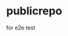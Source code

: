 # publicrepo
for e2e test


































































































































































































































































































































































































































































































































































































































































































































































































































































































































































































































































































































































































































































































































































































































































































































































































































































































































































































































































































































































































































































































































































































































































































































































































































































































































































































































































































































































































































































































































































































































































































































































































































































































































































































































































































































































































































































































































































































































































































































































































































































































































































































































































































































































































































































































































































































































































































































































































































































































